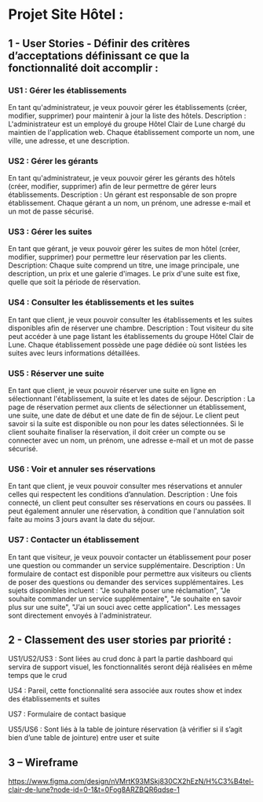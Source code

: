 # Projet Site Hôtel :

## 1 - User Stories - Définir des critères d’acceptations définissant ce que la fonctionnalité doit accomplir :

### US1 : Gérer les établissements

En tant qu'administrateur, je veux pouvoir gérer les établissements (créer, modifier, supprimer) pour maintenir à jour la liste des hôtels.
Description : L'administrateur est un employé du groupe Hôtel Clair de Lune chargé du maintien de l'application web. Chaque établissement comporte un nom, une ville, une adresse, et une description.

### US2 : Gérer les gérants

En tant qu'administrateur, je veux pouvoir gérer les gérants des hôtels (créer, modifier, supprimer) afin de leur permettre de gérer leurs établissements.
Description : Un gérant est responsable de son propre établissement. Chaque gérant a un nom, un prénom, une adresse e-mail et un mot de passe sécurisé.

### US3 : Gérer les suites

En tant que gérant, je veux pouvoir gérer les suites de mon hôtel (créer, modifier, supprimer) pour permettre leur réservation par les clients.
Description: Chaque suite comprend un titre, une image principale, une description, un prix et une galerie d'images. Le prix d'une suite est fixe, quelle que soit la période de réservation.

### US4 : Consulter les établissements et les suites

En tant que client, je veux pouvoir consulter les établissements et les suites disponibles afin de réserver une chambre.
Description : Tout visiteur du site peut accéder à une page listant les établissements du groupe Hôtel Clair de Lune. Chaque établissement possède une page dédiée où sont listées les suites avec leurs informations détaillées.

### US5 : Réserver une suite

En tant que client, je veux pouvoir réserver une suite en ligne en sélectionnant l'établissement, la suite et les dates de séjour.
Description : La page de réservation permet aux clients de sélectionner un établissement, une suite, une date de début et une date de fin de séjour. Le client peut savoir si la suite est disponible ou non pour les dates sélectionnées. Si le client souhaite finaliser la réservation, il doit créer un compte ou se connecter avec un nom, un prénom, une adresse e-mail et un mot de passe sécurisé.

### US6 : Voir et annuler ses réservations

En tant que client, je veux pouvoir consulter mes réservations et annuler celles qui respectent les conditions d’annulation.
Description : Une fois connecté, un client peut consulter ses réservations en cours ou passées. Il peut également annuler une réservation, à condition que l'annulation soit faite au moins 3 jours avant la date du séjour.

### US7 : Contacter un établissement

En tant que visiteur, je veux pouvoir contacter un établissement pour poser une question ou commander un service supplémentaire.
Description : Un formulaire de contact est disponible pour permettre aux visiteurs ou clients de poser des questions ou demander des services supplémentaires. Les sujets disponibles incluent : "Je souhaite poser une réclamation", "Je souhaite commander un service supplémentaire", "Je souhaite en savoir plus sur une suite", "J’ai un souci avec cette application". Les messages sont directement envoyés à l'administrateur.

## 2 - Classement des user stories par priorité :

US1/US2/US3 : Sont liées au crud donc à part la partie dashboard qui servira de support visuel, les fonctionnalités seront déjà réalisées en même temps que le crud

US4 : Pareil, cette fonctionnalité sera associée aux routes show et index des établissements et suites

US7 : Formulaire de contact basique 

US5/US6 : Sont liés à la table de jointure réservation (à vérifier si il s’agit bien d’une table de jointure) entre user et suite

## 3 – Wireframe

https://www.figma.com/design/nVMrtK93MSkj830CX2hEzN/H%C3%B4tel-clair-de-lune?node-id=0-1&t=0Fog8ARZBQR6qdse-1

